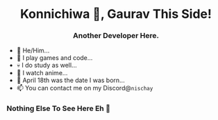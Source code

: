 <h1 align="center">Konnichiwa 👋,
Gaurav This Side!</h1>
<h3 align="center">Another Developer Here.</h3>

- 👀 He/Him...
- 🖤 I play games and code...
- 💀 I do study as well...
- 🌱 I watch anime...
- 💞️ April 18th was the date I was born...
- 📫 You can contact me on my Discord@`nischay`

<h3 align="left">Nothing Else To See Here Eh 👀</h3>
